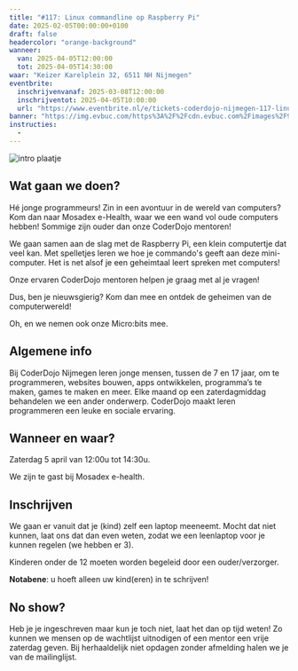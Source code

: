 ```yaml
---
title: "#117: Linux commandline op Raspberry Pi"
date: 2025-02-05T00:00:00+0100
draft: false
headercolor: "orange-background"
wanneer: 
  van: 2025-04-05T12:00:00
  tot: 2025-04-05T14:30:00
waar: "Keizer Karelplein 32, 6511 NH Nijmegen"
eventbrite:
  inschrijvenvanaf: 2025-03-08T12:00:00
  inschrijventot: 2025-04-05T10:00:00
  url: "https://www.eventbrite.nl/e/tickets-coderdojo-nijmegen-117-linux-commandline-op-raspberry-pi-1236535413709"
banner: "https://img.evbuc.com/https%3A%2F%2Fcdn.evbuc.com%2Fimages%2F990237283%2F187233351803%2F1%2Foriginal.20250322-201946?h=200&w=450&auto=format%2Ccompress&q=75&sharp=10&rect=0%2C0%2C2160%2C1080&s=8a557c7c07fd8d60fd711af6a3fe0525"
instructies:
  - 
---
```


![intro plaatje](https://img.evbuc.com/https%3A%2F%2Fcdn.evbuc.com%2Fimages%2F990237283%2F187233351803%2F1%2Foriginal.20250322-201946?h=200&w=450&auto=format%2Ccompress&q=75&sharp=10&rect=0%2C0%2C2160%2C1080&s=8a557c7c07fd8d60fd711af6a3fe0525)


## Wat gaan we doen?

Hé jonge programmeurs! Zin in een avontuur in de wereld van computers? Kom dan naar Mosadex e-Health, waar we een wand vol oude computers hebben! Sommige zijn ouder dan onze CoderDojo mentoren!

We gaan samen aan de slag met de Raspberry Pi, een klein computertje dat veel kan. Met spelletjes leren we hoe je commando's geeft aan deze mini-computer. Het is net alsof je een geheimtaal leert spreken met computers!

Onze ervaren CoderDojo mentoren helpen je graag met al je vragen!

Dus, ben je nieuwsgierig? Kom dan mee en ontdek de geheimen van de computerwereld!

Oh, en we nemen ook onze Micro:bits mee.




<!--more-->


## Algemene info

Bij CoderDojo Nijmegen leren jonge mensen, tussen de 7 en 17 jaar, om te programmeren, websites bouwen, apps ontwikkelen, programma’s te maken, games te maken en meer. Elke maand op een zaterdagmiddag behandelen we een ander onderwerp. CoderDojo maakt leren programmeren een leuke en sociale ervaring.



## Wanneer en waar?

Zaterdag 5 april van 12:00u tot 14:30u.

We zijn te gast bij Mosadex e-health.



## Inschrijven

We gaan er vanuit dat je (kind) zelf een laptop meeneemt. Mocht dat niet kunnen, laat ons dat dan even weten, zodat we een leenlaptop voor je kunnen regelen (we hebben er 3).

Kinderen onder de 12 moeten worden begeleid door een ouder/verzorger.

**Notabene**: u hoeft alleen uw kind(eren) in te schrijven!



## No show?

Heb je je ingeschreven maar kun je toch niet, laat het dan op tijd weten! Zo kunnen we mensen op de wachtlijst uitnodigen of een mentor een vrije zaterdag geven. Bij herhaaldelijk niet opdagen zonder afmelding halen we je van de mailinglijst.